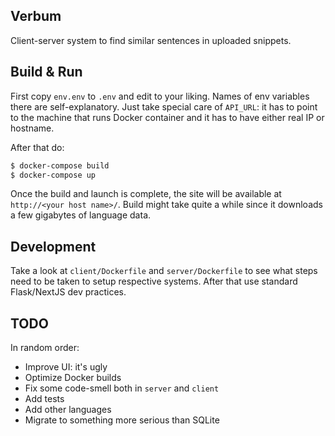 Verbum
---
Client-server system to find similar sentences in uploaded snippets.

## Build & Run

First copy `env.env` to `.env` and edit to your liking.
Names of env variables there are self-explanatory. Just take
special care of `API_URL`: it has to point to the machine that runs
Docker container and it has to have either real IP or hostname.

After that do:

```bash
$ docker-compose build
$ docker-compose up
```

Once the build and launch is complete, the site will be
available at `http://<your host name>/`. Build might take quite
a while since it downloads a few gigabytes of language data.

## Development

Take a look at `client/Dockerfile` and `server/Dockerfile`
to see what steps need to be taken to setup respective
systems. After that use standard Flask/NextJS dev practices.

## TODO

In random order:

- Improve UI: it's ugly
- Optimize Docker builds
- Fix some code-smell both in `server` and `client`
- Add tests
- Add other languages
- Migrate to something more serious than SQLite
